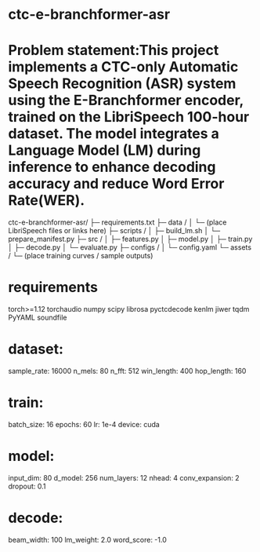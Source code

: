 # ctc-e-branchformer-asr

# Problem statement:This project implements a CTC-only Automatic Speech Recognition (ASR) system using the E-Branchformer encoder, trained on the LibriSpeech 100-hour dataset. The model integrates a Language Model (LM) during inference to enhance decoding accuracy and reduce Word Error Rate(WER).

ctc-e-branchformer-asr/
├─ requirements.txt
├─ data /
│  └─ (place LibriSpeech files or links here)
├─ scripts /
│  ├─ build_lm.sh
│  └─ prepare_manifest.py
├─ src /
│  ├─ features.py
│  ├─ model.py
│  ├─ train.py
│  ├─ decode.py
│  └─ evaluate.py
├─ configs /
│  └─ config.yaml
└─ assets /
   └─ (place training curves / sample outputs)


# requirements
torch>=1.12
torchaudio
numpy
scipy
librosa
pyctcdecode
kenlm
jiwer
tqdm
PyYAML
soundfile



# dataset:
  sample_rate: 16000
  n_mels: 80
  n_fft: 512
  win_length: 400
  hop_length: 160

# train:
  batch_size: 16
  epochs: 60
  lr: 1e-4
  device: cuda

# model:
  input_dim: 80
  d_model: 256
  num_layers: 12
  nhead: 4
  conv_expansion: 2
  dropout: 0.1

# decode:
  beam_width: 100
  lm_weight: 2.0
  word_score: -1.0

